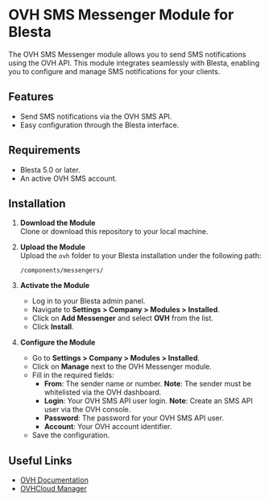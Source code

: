 # OVH SMS Messenger Module for Blesta

The OVH SMS Messenger module allows you to send SMS notifications using the OVH API. This module integrates seamlessly with Blesta, enabling you to configure and manage SMS notifications for your clients.

## Features

- Send SMS notifications via the OVH SMS API.
- Easy configuration through the Blesta interface.

## Requirements

- Blesta 5.0 or later.
- An active OVH SMS account.

## Installation

1. **Download the Module**  
   Clone or download this repository to your local machine.

2. **Upload the Module**  
   Upload the `ovh` folder to your Blesta installation under the following path:  
   ```
   /components/messengers/
   ```

3. **Activate the Module**  
   - Log in to your Blesta admin panel.
   - Navigate to **Settings > Company > Modules > Installed**.
   - Click on **Add Messenger** and select **OVH** from the list.
   - Click **Install**.

4. **Configure the Module**  
   - Go to **Settings > Company > Modules > Installed**.
   - Click on **Manage** next to the OVH Messenger module.
   - Fill in the required fields:
     - **From**: The sender name or number. **Note**: The sender must be whitelisted via the OVH dashboard.
     - **Login**: Your OVH SMS API user login. **Note**: Create an SMS API user via the OVH console.
     - **Password**: The password for your OVH SMS API user.
     - **Account**: Your OVH account identifier.
   - Save the configuration.

## Useful Links

- [OVH Documentation](https://help.ovhcloud.com/csm/en-gb-sms-sending-via-url-http2sms?id=kb_article_view&sysparm_article=KB0039184)
- [OVHCloud Manager](https://www.ovhtelecom.fr/manager/#/telecom/sms)